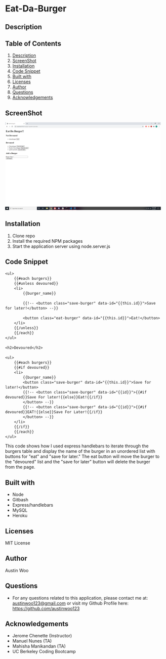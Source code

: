 # Eat-Da-Burger

## Description

## Table of Contents
1. [Description](#description)
2. [ScreenShot](#ScreenShot)
3. [Installation](#Installation)
4. [Code Snippet](#code-snippet)
5. [Built with](#built-with)
6. [Licenses](#licenses)
7. [Author](#author)
8. [Questions](#Questions)
9. [Acknowledgements](#acknowledgements)


## ScreenShot
![Alt](https://raw.githubusercontent.com/austinwoo123/Eat-Da-Burger/main/public/assets/img/burger.png)
## Installation
1. Clone repo 
2. Install the required NPM packages
3. Start the application server using node.server.js

## Code Snippet
```
<ul>
    {{#each burgers}}
    {{#unless devoured}}
    <li>
        {{burger_name}}

        {{!-- <button class="save-burger" data-id="{{this.id}}">Save for later!</button> --}}

        <button class="eat-burger" data-id="{{this.id}}">Eat!</button>
    </li>
    {{/unless}}
    {{/each}}
</ul>

<h2>Devoured</h2>

<ul>
    {{#each burgers}}
    {{#if devoured}}
    <li>
        {{burger_name}}
        <button class="save-burger" data-id="{{this.id}}">Save for later!</button>
        {{!-- <button class="save-burger" data-id="{{id}}">{{#if devoured}}Save For later!{{else}}Eat!{{/if}}
        </button> --}}
        {{!-- <button class="save-burger" data-id="{{id}}">{{#if devoured}}EAT!{{else}}Save For Later!{{/if}}
        </button> --}}
    </li>
    {{/if}}
    {{/each}}
</ul>
```
This code shows how I used express handlebars to iterate through the burgers table and display the name of the burger in an unordered list with buttons for "eat" and "save for later." The eat button will move the burger to the "devoured" list and the "save for later" button will delete the burger from the page. 

## Built with
- Node
- Gitbash
- Express/handlebars
- MySQL
- Heroku


## Licenses
MIT License

## Author
   Austin Woo

## Questions

- For any questions related to this application, please contact me at: austinwoo123@gmail.com or visit my Github Profile here: https://github.com/austinwoo123
  
## Acknowledgements
- Jerome Chenette (Instructor)
- Manuel Nunes (TA)
- Mahisha Manikandan (TA)
- UC Berkeley Coding Bootcamp